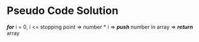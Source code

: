 # Pseudo Code Solution

***for*** i = 0, i <= stopping point =>  number * i => ***push*** number in array => ***return*** array